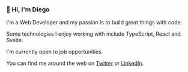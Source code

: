 ### 👋 Hi, I'm Diego

I'm a Web Developer and my passion is to build great things with code.

Some technologies I enjoy working with include TypeScript, React and Svelte.

I'm currently open to job opportunities.

You can find me around the web on [Twitter](https://www.linkedin.com/in/gomespereira/) or [LinkedIn](https://twitter.com/gomespereira).